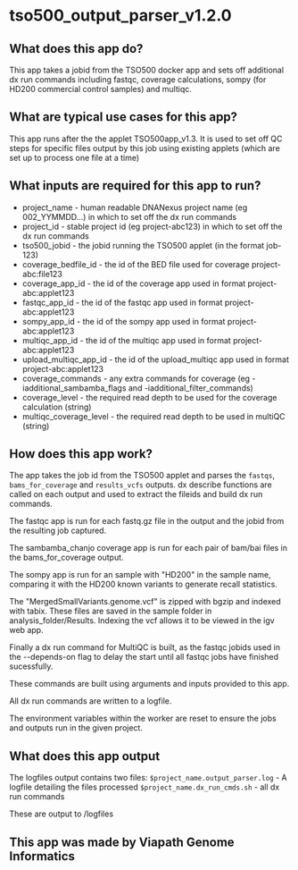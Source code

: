 # tso500_output_parser_v1.2.0

## What does this app do?
This app takes a jobid from the TSO500 docker app and sets off additional dx run commands including fastqc, coverage calculations, sompy (for HD200 commercial control samples) and multiqc.

## What are typical use cases for this app?
This app runs after the the applet TSO500app_v1.3. It is used to set off QC steps for specific files output by this job using existing applets (which are set up to process one file at a time)

## What inputs are required for this app to run?
* project_name - human readable DNANexus project name (eg 002_YYMMDD...) in which to set off the dx run commands
* project_id - stable project id (eg project-abc123) in which to set off the dx run commands
* tso500_jobid - the jobid running the TSO500 applet (in the format job-123)
* coverage_bedfile_id - the id of the BED file used for coverage project-abc:file123
* coverage_app_id - the id of the coverage app used in format project-abc:applet123
* fastqc_app_id - the id of the fastqc app used in format project-abc:applet123
* sompy_app_id - the id of the sompy app used in format project-abc:applet123
* multiqc_app_id - the id of the multiqc app used in format project-abc:applet123
* upload_multiqc_app_id - the id of the upload_multiqc app used in format project-abc:applet123
* coverage_commands - any extra commands for coverage (eg -iadditional_sambamba_flags and -iadditional_filter_commands)
* coverage_level - the required read depth to be used for the coverage calculation (string)
* multiqc_coverage_level - the required read depth to be used in multiQC (string)

## How does this app work?
The app takes the job id from the TSO500 applet and parses the `fastqs`, `bams_for_coverage` and `results_vcfs` outputs.
dx describe functions are called on each output and used to extract the fileids and build dx run commands.

The fastqc app is run for each fastq.gz file in the output and the jobid from the resulting job captured.

The sambamba_chanjo coverage app is run for each pair of bam/bai files in the bams_for_coverage output.

The sompy app is run for an sample with "HD200" in the sample name, comparing it with the HD200 known variants to generate recall statistics.

The "MergedSmallVariants.genome.vcf" is zipped with bgzip and indexed with tabix. These files are saved in the sample folder in analysis_folder/Results. Indexing the vcf allows it to be viewed in the igv web app.

Finally a dx run command for MultiQC is built, as the fastqc jobids used in the --depends-on flag to delay the start until all fastqc jobs have finished sucessfully.

These commands are built using arguments and inputs provided to this app.

All dx run commands are written to a logfile.

The environment variables within the worker are reset to ensure the jobs and outputs run in the given project.

## What does this app output
The logfiles output contains two files:
`$project_name.output_parser.log` - A logfile detailing the files processed
`$project_name.dx_run_cmds.sh` - all dx run commands

These are output to /logfiles

## This app was made by Viapath Genome Informatics
